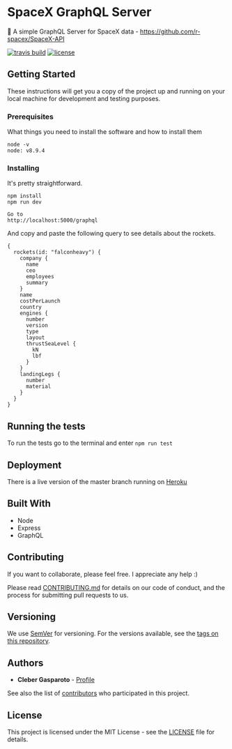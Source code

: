 # SpaceX GraphQL Server

:rocket: A simple GraphQL Server for SpaceX data - https://github.com/r-spacex/SpaceX-API

[![travis build](https://img.shields.io/travis/chgasparoto/spacex-graphql-server.svg?style=flat-square)](https://travis-ci.org/chgasparoto/spacex-graphql-server)
[![license](https://img.shields.io/github/license/mashape/apistatus.svg?style=flat-square)](https://github.com/chgasparoto/spacex-graphql-server/blob/master/LICENSE)

## Getting Started

These instructions will get you a copy of the project up and running on your local machine for development and testing purposes.

### Prerequisites

What things you need to install the software and how to install them

```
node -v
node: v8.9.4
```

### Installing

It's pretty straightforward.

```
npm install
npm run dev

Go to
http://localhost:5000/graphql
```

And copy and paste the following query to see details about the rockets.

```
{
  rockets(id: "falconheavy") {
    company {
      name
      ceo
      employees
      summary
    }
    name
    costPerLaunch
    country
    engines {
      number
      version
      type
      layout
      thrustSeaLevel {
        kN
        lbf
      }
    }
    landingLegs {
      number
      material
    }
  }
}
```

## Running the tests

To run the tests go to the terminal and enter `npm run test`


## Deployment

There is a live version of the master branch running on [Heroku](https://stark-brushlands-54184.herokuapp.com/graphql)

## Built With

* Node
* Express
* GraphQL

## Contributing

If you want to collaborate, please feel free. I appreciate any help :)

Please read [CONTRIBUTING.md](CONTRIBUTING.md) for details on our code of conduct, and the process for submitting pull requests to us.

## Versioning

We use [SemVer](http://semver.org/) for versioning. For the versions available, see the [tags on this repository](https://github.com/chgasparoto/spacex-graphql-server/tags). 

## Authors

* **Cleber Gasparoto** - [Profile](https://github.com/chgasparoto)

See also the list of [contributors](https://github.com/chgasparoto/spacex-graphql-server/contributors) who participated in this project.

## License

This project is licensed under the MIT License - see the [LICENSE](LICENSE) file for details.
